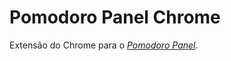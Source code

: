 # Pomodoro Panel Chrome

Extensão do Chrome para o [*Pomodoro Panel*](https://github.com/diegorubin/pomodoro_panel).


